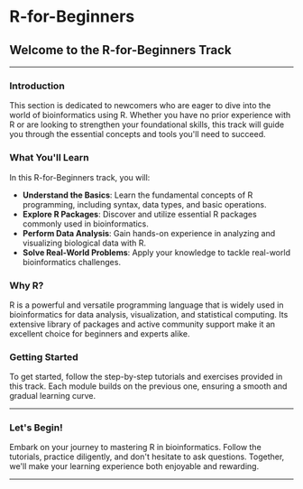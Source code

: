 # R-for-Beginners

## Welcome to the R-for-Beginners Track

---

### Introduction

This section is dedicated to newcomers who are eager to dive into the world of bioinformatics using R. Whether you have no prior experience with R or are looking to strengthen your foundational skills, this track will guide you through the essential concepts and tools you'll need to succeed.

### What You'll Learn

In this R-for-Beginners track, you will:

- **Understand the Basics**: Learn the fundamental concepts of R programming, including syntax, data types, and basic operations.
- **Explore R Packages**: Discover and utilize essential R packages commonly used in bioinformatics.
- **Perform Data Analysis**: Gain hands-on experience in analyzing and visualizing biological data with R.
- **Solve Real-World Problems**: Apply your knowledge to tackle real-world bioinformatics challenges.

### Why R?

R is a powerful and versatile programming language that is widely used in bioinformatics for data analysis, visualization, and statistical computing. Its extensive library of packages and active community support make it an excellent choice for beginners and experts alike.

### Getting Started

To get started, follow the step-by-step tutorials and exercises provided in this track. Each module builds on the previous one, ensuring a smooth and gradual learning curve.

---

### Let's Begin!

Embark on your journey to mastering R in bioinformatics. Follow the tutorials, practice diligently, and don't hesitate to ask questions. Together, we'll make your learning experience both enjoyable and rewarding.

---
